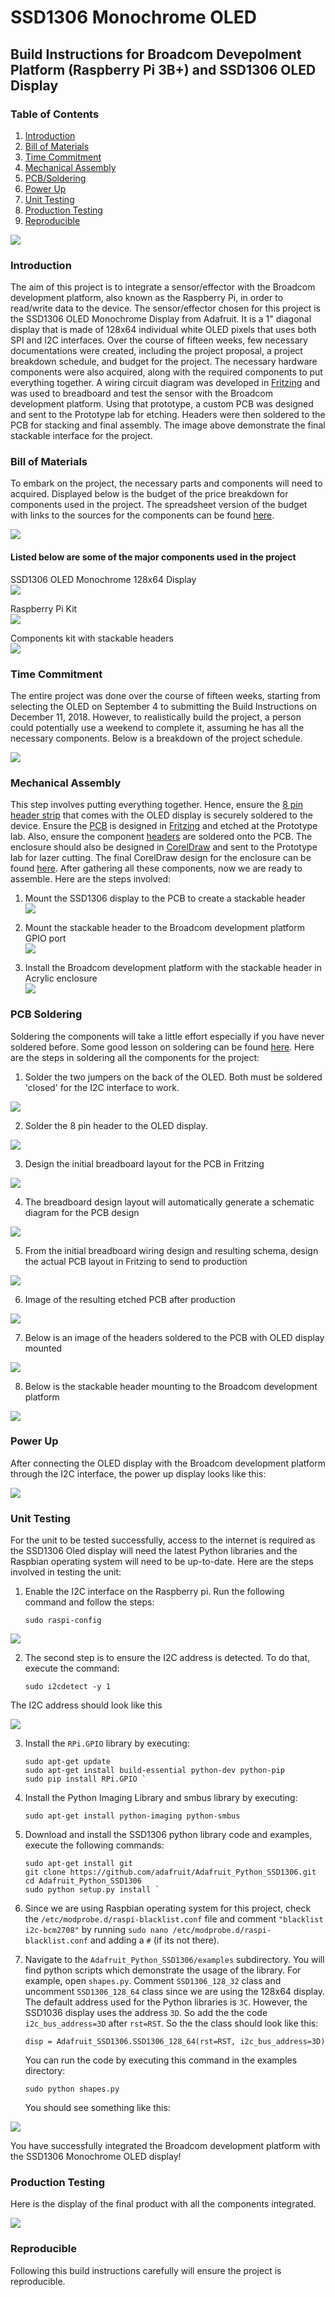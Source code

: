 # SSD1306 Monochrome OLED

## Build Instructions for Broadcom Devepolment Platform (Raspberry Pi 3B+) and SSD1306 OLED Display

### Table of Contents
1.  [Introduction](#introduction)
2.  [Bill of Materials](#bill-of-materials) 
3.  [Time Commitment](#time-commitment)
4.  [Mechanical Assembly](#mechanical-assembly)
5.  [PCB/Soldering](#pcb-soldering)
6.  [Power Up](#power-up)
7.  [Unit Testing](#unit-testing)
8.  [Production Testing](#production-testing)
9.  [Reproducible](#reproducible)

![](https://github.com/dchristie75/SSD1306-Monochrome-OLED/blob/master/images/stackable.png)

### Introduction
The aim of this project is to integrate a sensor/effector with the Broadcom development platform, also known as the Raspberry Pi, in order to read/write data to the device. The sensor/effector chosen for this project is the SSD1306 OLED Monochrome Display from Adafruit. It is a 1" diagonal display that is made of 128x64 individual white OLED pixels that uses both SPI and I2C interfaces. Over the course of fifteen weeks, few necessary documentations were created, including the project proposal, a project breakdown schedule, and budget for the project. The necessary hardware components were also acquired, along with the required components to put everything together. A wiring circuit diagram was developed in [Fritzing](http://fritzing.org/home/) and was used to breadboard and test the sensor with the Broadcom development platform. Using that prototype, a custom PCB was designed and sent to the Prototype lab for etching. Headers were then soldered to the PCB for stacking and final assembly. The image above demonstrate the final stackable interface for the project. 


### Bill of Materials
To embark on the project, the necessary parts and components will need to acquired. Displayed below is the budget of the price breakdown for components used in the project. The spreadsheet version of the budget with links to the sources for the components can be found [here](https://github.com/dchristie75/SSD1306-Monochrome-OLED/blob/master/Documentation/Hardware_Production_Budget.xlsx).

![](https://github.com/dchristie75/SSD1306-Monochrome-OLED/blob/master/images/budget.PNG)

#### Listed below are some of the major components used in the project
SSD1306 OLED Monochrome 128x64 Display<br/>
![](https://github.com/dchristie75/SSD1306-Monochrome-OLED/blob/master/images/ssd1306.png)

Raspberry Pi Kit<br/>
![](https://github.com/dchristie75/SSD1306-Monochrome-OLED/blob/master/images/RasPiKit.png)

Components kit with stackable headers<br/>
![](https://github.com/dchristie75/SSD1306-Monochrome-OLED/blob/master/images/componentskit.png)


### Time Commitment
The entire project was done over the course of fifteen weeks, starting from selecting the OLED on September 4 to submitting the Build Instructions on December 11, 2018. However, to realistically build the project, a person could potentially use a weekend to complete it, assuming he has all the necessary components. Below is a breakdown of the project schedule.

![](https://github.com/dchristie75/SSD1306-Monochrome-OLED/blob/master/images/project_schedule.PNG)


### Mechanical Assembly
This step involves putting everything together. Hence, ensure the [8 pin header strip](https://github.com/dchristie75/SSD1306-Monochrome-OLED/blob/master/images/ssd1306.png) that comes with the OLED display is securely soldered to the device. Ensure the [PCB](https://github.com/dchristie75/SSD1306-Monochrome-OLED/blob/master/images/pcb.png) is designed in [Fritzing](http://fritzing.org/home/) and etched at the Prototype lab. Also, ensure the component [headers](https://github.com/dchristie75/SSD1306-Monochrome-OLED/blob/master/images/componentskit.png) are soldered onto the PCB. The enclosure should also be designed in [CorelDraw](https://www.coreldraw.com/en/product/coreldraw/?topNav=en) and sent to the Prototype lab for lazer cutting. The final CorelDraw design for the enclosure can be found [here](https://github.com/dchristie75/SSD1306-Monochrome-OLED/blob/master/Documentation/Pi2Case.cdr). After gathering all these components, now we are ready to assemble. Here are the steps involved: 

1. Mount the SSD1306 display to the PCB to create a stackable header<br/> 
![](https://github.com/dchristie75/SSD1306-Monochrome-OLED/blob/master/images/stackable.png)

2. Mount the stackable header to the Broadcom development platform GPIO port<br/>
![](https://github.com/dchristie75/SSD1306-Monochrome-OLED/blob/master/images/stackable2.png)

3. Install the Broadcom development platform with the stackable header in Acrylic enclosure<br/>
![](https://github.com/dchristie75/SSD1306-Monochrome-OLED/blob/master/images/PiEnclosure.png)


### PCB Soldering
Soldering the components will take a little effort especially if you have never soldered before. Some good lesson on soldering can be found [here](https://www.youtube.com/watch?v=oqV2xU1fee8). Here are the steps in soldering all the components for the project:

1. Solder the two jumpers on the back of the OLED. Both must be soldered 'closed' for the I2C interface to work.

![](https://github.com/dchristie75/SSD1306-Monochrome-OLED/blob/master/images/displays_oledi2c.png)

2. Solder the 8 pin header to the OLED display.

![](https://github.com/dchristie75/SSD1306-Monochrome-OLED/blob/master/images/header1.png)

3. Design the initial breadboard layout for the PCB in Fritzing

![](https://github.com/dchristie75/SSD1306-Monochrome-OLED/blob/master/images/SSD1306_BB_Wiring.png)

4. The breadboard design layout will automatically generate a schematic diagram for the PCB design 

![](https://github.com/dchristie75/SSD1306-Monochrome-OLED/blob/master/images/ssd1306_schema.png)

5. From the initial breadboard wiring design and resulting schema, design the actual PCB layout in Fritzing to send to production 

![](https://github.com/dchristie75/SSD1306-Monochrome-OLED/blob/master/images/SSD1306_Wiring_Final_pcb.png)

6. Image of the resulting etched PCB after production 

![](https://github.com/dchristie75/SSD1306-Monochrome-OLED/blob/master/images/pcb.png)

7. Below is an image of the headers soldered to the PCB with OLED display mounted

![](https://github.com/dchristie75/SSD1306-Monochrome-OLED/blob/master/images/stackabel1.png)

 8. Below is the stackable header mounting to the Broadcom development platform

![](https://github.com/dchristie75/SSD1306-Monochrome-OLED/blob/master/images/stackable2.png)


### Power Up
After connecting the OLED display with the Broadcom development platform through the I2C interface, the power up display looks like this:

![](https://github.com/dchristie75/SSD1306-Monochrome-OLED/blob/master/images/powerUpDisplay.png)


### Unit Testing
For the unit to be tested successfully, access to the internet is required as the SSD1306 Oled display will need the latest Python libraries and the Raspbian operating system will need to be up-to-date. Here are the steps involved in testing the unit:

1. Enable the I2C interface on the Raspberry pi. Run the following command and follow the steps:
  
       sudo raspi-config
   
![](https://github.com/dchristie75/SSD1306-Monochrome-OLED/blob/master/images/enable_i2c.png)
   
2. The second step is to ensure the I2C address is detected. To do that, execute the command: 

       sudo i2cdetect -y 1
    
The I2C address should look like this

![](https://github.com/dchristie75/SSD1306-Monochrome-OLED/blob/master/images/ssd1306_i2c_address.png)
    
3. Install the `RPi.GPIO` library by executing:

       sudo apt-get update
       sudo apt-get install build-essential python-dev python-pip
       sudo pip install RPi.GPIO `
     
4. Install the Python Imaging Library and smbus library by executing:
    
       sudo apt-get install python-imaging python-smbus
    
5. Download and install the SSD1306 python library code and examples, execute the following commands:

       sudo apt-get install git
       git clone https://github.com/adafruit/Adafruit_Python_SSD1306.git
       cd Adafruit_Python_SSD1306
       sudo python setup.py install `
    
6. Since we are using Raspbian operating system for this project, check the `/etc/modprobe.d/raspi-blacklist.conf` file and comment        `"blacklist i2c-bcm2708"` by running `sudo nano /etc/modprobe.d/raspi-blacklist.conf` and adding a `#` (if its not there).     

7. Navigate to the `Adafruit_Python_SSD1306/examples` subdirectory. You will find python scripts which demonstrate the usage of the        library. For example, open `shapes.py`. Comment `SSD1306_128_32` class and uncomment `SSD1306_128_64` class since we are using the      128x64 display. The default address used for the Python libraries is `3C`. However, the SSD1036 display uses the address `3D`. So add    the the code `i2c_bus_address=3D` after `rst=RST`. So the the class should look like this:

       disp = Adafruit_SSD1306.SSD1306_128_64(rst=RST, i2c_bus_address=3D) 
    
   You can run the code by executing this command in the examples directory: 
   
       sudo python shapes.py

   You should see something like this: 

![](https://github.com/dchristie75/SSD1306-Monochrome-OLED/blob/master/images/shapesDisplay.png)

   You have successfully integrated the Broadcom development platform with the SSD1306 Monochrome OLED display!


### Production Testing
Here is the display of the final product with all the components integrated. 

![](https://github.com/dchristie75/SSD1306-Monochrome-OLED/blob/master/images/PiEnclosure.png)


### Reproducible
Following this build instructions carefully will ensure the project is reproducible. 
